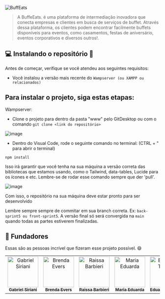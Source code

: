 ![BuffEats](https://github.com/Gn112/BuffeEats/assets/50271636/318ef0a1-abab-46a7-a1a8-6ff9d99cb84a)

> A BuffeEats. é uma plataforma de intermediação inovadora que conecta empresas e clientes em busca de serviços de buffet. Através dessa plataforma, os clientes podem encontrar facilmente buffets disponíveis para eventos, como casamentos, festas de aniversário, eventos corporativos e diversos outros!.

## 💻 Instalando o repositório 🚀

Antes de começar, verifique se você atendeu aos seguintes requisitos:

- Você instalou a versão mais recente do `Wampserver (ou XAMPP ou relacionados)`
  

## Para instalar o projeto, siga estas etapas:

Wampserver:

- Clone o projeto para dentro da pasta "www" pelo GitDesktop ou com o comando ``` git clone <link do repositório> ```

![image](https://github.com/Gn112/BuffEats/assets/50271636/64ad807a-4b8e-4845-a8e2-8631c465aa9d)

- Dentro do Visual Code, rode o seguinte comando no terminal: (CTRL + " para abrir o terminal)
```
npm install
```
Isso irá garantir que você tenha na sua máquina a versão correta das bibliotecas que estamos usando, como o Tailwind, data-tables, Lucide para os ícones e etc.
Lembre-se de rodar esse comando sempre que der 'pull'.

![image](https://github.com/Gn112/BuffEats/assets/50271636/aee71f6f-fa12-4202-be30-499e45bf2263)

Com isso, o repositório na sua máquina deve estar pronto para ser desenvolvido

Lembre sempre sempre de commitar em sua branch correta. Ex: ``` back-sprint5 ou front-sprint5 ```. A versão final só será convergida na ``` main ``` quando todas as partes estiverem finalizadas.


## 🤝 Fundadores

Essas são as pessoas incrível que fizeram esse projeto possível. 😄

<table>
  <tr>
    <td align="center">
      <a href="#" title="defina o titulo do link">
        <img src="https://github.com/Gn112/BuffEats/assets/50271636/3b7c185c-651d-4e2c-ba52-2b1a940cda12" width="100px;" alt="Gabriel Siriani"/><br>
        <sub>
          <b>Gabriel Siriani</b>
        </sub>
      </a>
    </td>
    <td align="center">
      <a href="#" title="defina o titulo do link">
        <img src="https://github.com/Gn112/BuffEats/assets/50271636/2d6e618d-5192-4a9d-827b-28404a9dfa3b" width="100px;" alt="Brenda Evers"/><br>
        <sub>
          <b>Brenda Evers</b>
        </sub>
      </a>
    </td>
    <td align="center">
      <a href="#" title="defina o titulo do link">
        <img src="https://github.com/Gn112/BuffEats/assets/50271636/4fb4ea3f-bc91-4505-9a38-d954bfabdea9" width="100px;" alt="Raissa Barbieri"/><br>
        <sub>
          <b>Raissa Barbieri</b>
        </sub>
      </a>
    </td>
    <td align="center">
      <a href="#" title="defina o titulo do link">
        <img src="https://github.com/Gn112/BuffEats/assets/50271636/da56d5f7-a0fb-4122-abf0-bbf204f7c229" width="100px;" alt="Maria Eduarda"/><br>
        <sub>
          <b>Maria Eduarda</b>
        </sub>
      </a>
    </td>
    <td align="center">
      <a href="#" title="defina o titulo do link">
        <img src="https://github.com/Gn112/BuffEats/assets/50271636/ddecf3a2-3057-4337-b66a-a291d6fb4a56" width="100px;" alt="Eduardo Torres"/><br>
        <sub>
          <b>Eduardo Torres</b>
        </sub>
      </a>
    </td>
  </tr>
</table>
